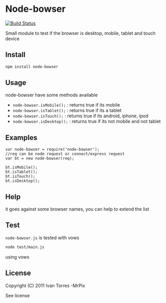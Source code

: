 # Node-bowser

[![Build Status](https://secure.travis-ci.org/pinguxx/node-bowser.png)](http://travis-ci.org/pinguxx/node-bowser)

Small module to test if the browser is desktop, mobile, tablet and touch device

## Install
``` bash
npm install node-bowser
```
## Usage

node-bowser have some methods available

* `node-bowser.isMobile();` : returns true if its mobile
* `node-bowser.isTablet();` : returns true if its a tablet
* `node-bowser.isTouch();` : returns true if its android, iphone, ipod
* `node-bowser.isDesktop();` : returns true if its not mobile and not tablet

## Examples

    var node-bowser = require('node-bowser');
    //req can be node request or connect/express request
    var bt = new node-bowser(req);

    bt.isMobile();
    bt.isTablet();
    bt.isTouch();
    bt.isDesktop();

## Help

it goes against some browser names, you can help to extend the list

## Test
`node-bowser.js` is tested with vows

``` bash
node test/main.js
```
using vows

## License

  Copyright (C) 2011  Ivan Torres -MrPix

  See license
